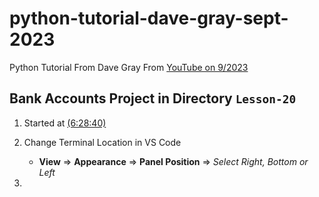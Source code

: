 # python-tutorial-dave-gray-sept-2023


Python Tutorial From Dave Gray From [YouTube on 9/2023](https://www.youtube.com/watch?v=qwAFL1597eM)


## Bank Accounts Project in Directory `Lesson-20`

1. Started at [(6:28:40)](https://youtu.be/qwAFL1597eM?si=ybIfO4KcSlrQtxnd&t=23320)

2. Change Terminal Location in VS Code
    - **View** => **Appearance** => **Panel Position** => _Select Right, Bottom or Left_

3. 